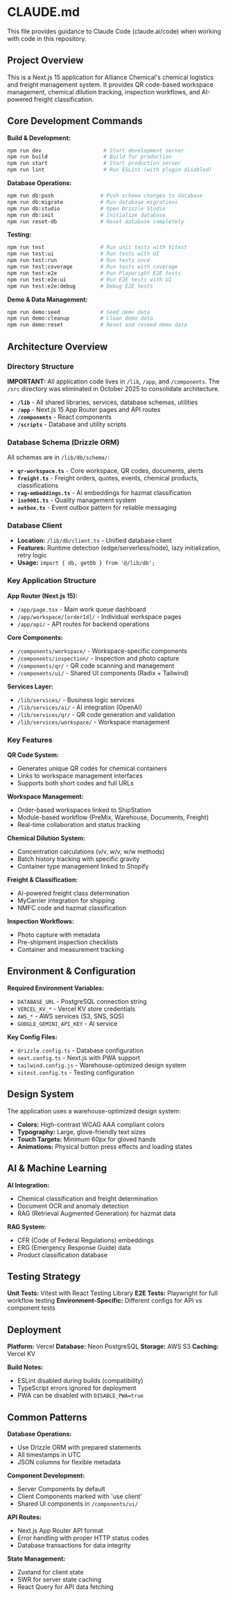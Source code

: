 # CLAUDE.md

This file provides guidance to Claude Code (claude.ai/code) when working with code in this repository.

## Project Overview

This is a Next.js 15 application for Alliance Chemical's chemical logistics and freight management system. It provides QR code-based workspace management, chemical dilution tracking, inspection workflows, and AI-powered freight classification.

## Core Development Commands

**Build & Development:**
```bash
npm run dev                    # Start development server
npm run build                  # Build for production
npm run start                  # Start production server
npm run lint                   # Run ESLint (with plugin disabled)
```

**Database Operations:**
```bash
npm run db:push               # Push schema changes to database
npm run db:migrate            # Run database migrations
npm run db:studio             # Open Drizzle Studio
npm run db:init               # Initialize database
npm run reset-db              # Reset database completely
```

**Testing:**
```bash
npm run test                  # Run unit tests with Vitest
npm run test:ui               # Run tests with UI
npm run test:run              # Run tests once
npm run test:coverage         # Run tests with coverage
npm run test:e2e              # Run Playwright E2E tests
npm run test:e2e:ui           # Run E2E tests with UI
npm run test:e2e:debug        # Debug E2E tests
```

**Demo & Data Management:**
```bash
npm run demo:seed             # Seed demo data
npm run demo:cleanup          # Clean demo data
npm run demo:reset            # Reset and reseed demo data
```

## Architecture Overview

### Directory Structure
**IMPORTANT:** All application code lives in `/lib`, `/app`, and `/components`. The `/src` directory was eliminated in October 2025 to consolidate architecture.

- **`/lib`** - All shared libraries, services, database schemas, utilities
- **`/app`** - Next.js 15 App Router pages and API routes
- **`/components`** - React components
- **`/scripts`** - Database and utility scripts

### Database Schema (Drizzle ORM)
All schemas are in `/lib/db/schema/`:
- **`qr-workspace.ts`** - Core workspace, QR codes, documents, alerts
- **`freight.ts`** - Freight orders, quotes, events, chemical products, classifications
- **`rag-embeddings.ts`** - AI embeddings for hazmat classification
- **`iso9001.ts`** - Quality management system
- **`outbox.ts`** - Event outbox pattern for reliable messaging

### Database Client
- **Location:** `/lib/db/client.ts` - Unified database client
- **Features:** Runtime detection (edge/serverless/node), lazy initialization, retry logic
- **Usage:** `import { db, getDb } from '@/lib/db';`

### Key Application Structure

**App Router (Next.js 15):**
- `/app/page.tsx` - Main work queue dashboard
- `/app/workspace/[orderId]/` - Individual workspace pages
- `/app/api/` - API routes for backend operations

**Core Components:**
- `/components/workspace/` - Workspace-specific components
- `/components/inspection/` - Inspection and photo capture
- `/components/qr/` - QR code scanning and management
- `/components/ui/` - Shared UI components (Radix + Tailwind)

**Services Layer:**
- `/lib/services/` - Business logic services
- `/lib/services/ai/` - AI integration (OpenAI)
- `/lib/services/qr/` - QR code generation and validation
- `/lib/services/workspace/` - Workspace management

### Key Features

**QR Code System:**
- Generates unique QR codes for chemical containers
- Links to workspace management interfaces
- Supports both short codes and full URLs

**Workspace Management:**
- Order-based workspaces linked to ShipStation
- Module-based workflow (PreMix, Warehouse, Documents, Freight)
- Real-time collaboration and status tracking

**Chemical Dilution System:**
- Concentration calculations (v/v, w/v, w/w methods)
- Batch history tracking with specific gravity
- Container type management linked to Shopify

**Freight & Classification:**
- AI-powered freight class determination
- MyCarrier integration for shipping
- NMFC code and hazmat classification

**Inspection Workflows:**
- Photo capture with metadata
- Pre-shipment inspection checklists
- Container and measurement tracking

## Environment & Configuration

**Required Environment Variables:**
- `DATABASE_URL` - PostgreSQL connection string
- `VERCEL_KV_*` - Vercel KV store credentials
- `AWS_*` - AWS services (S3, SNS, SQS)
- `GOOGLE_GEMINI_API_KEY` - AI service

**Key Config Files:**
- `drizzle.config.ts` - Database configuration
- `next.config.ts` - Next.js with PWA support
- `tailwind.config.js` - Warehouse-optimized design system
- `vitest.config.ts` - Testing configuration

## Design System

The application uses a warehouse-optimized design system:
- **Colors:** High-contrast WCAG AAA compliant colors
- **Typography:** Large, glove-friendly text sizes
- **Touch Targets:** Minimum 60px for gloved hands
- **Animations:** Physical button press effects and loading states

## AI & Machine Learning

**AI Integration:**
- Chemical classification and freight determination
- Document OCR and anomaly detection
- RAG (Retrieval Augmented Generation) for hazmat data

**RAG System:**
- CFR (Code of Federal Regulations) embeddings
- ERG (Emergency Response Guide) data
- Product classification database

## Testing Strategy

**Unit Tests:** Vitest with React Testing Library
**E2E Tests:** Playwright for full workflow testing
**Environment-Specific:** Different configs for API vs component tests

## Deployment

**Platform:** Vercel
**Database:** Neon PostgreSQL
**Storage:** AWS S3
**Caching:** Vercel KV

**Build Notes:**
- ESLint disabled during builds (compatibility)
- TypeScript errors ignored for deployment
- PWA can be disabled with `DISABLE_PWA=true`

## Common Patterns

**Database Operations:**
- Use Drizzle ORM with prepared statements
- All timestamps in UTC
- JSON columns for flexible metadata

**Component Development:**
- Server Components by default
- Client Components marked with 'use client'
- Shared UI components in `/components/ui/`

**API Routes:**
- Next.js App Router API format
- Error handling with proper HTTP status codes
- Database transactions for data integrity

**State Management:**
- Zustand for client state
- SWR for server state caching
- React Query for API data fetching
